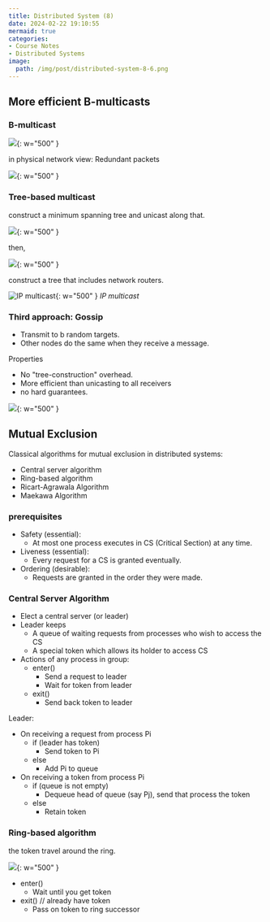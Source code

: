 ```yaml
---
title: Distributed System (8)
date: 2024-02-22 19:10:55
mermaid: true
categories:
- Course Notes
- Distributed Systems
image:
  path: /img/post/distributed-system-8-6.png
---
```


## More efficient B-multicasts

### B-multicast

![](/img/post/distributed-system-8.png){: w="500" }

in physical network view: Redundant packets

![](/img/post/distributed-system-8-1.png){: w="500" }

### Tree-based multicast

construct a minimum spanning tree and unicast along that.

![](/img/post/distributed-system-8-2.png){: w="500" }

then,

![](/img/post/distributed-system-8-3.png){: w="500" }

construct a tree that includes network routers.

![IP multicast](/img/post/distributed-system-8-4.png){: w="500" }
_IP multicast_

### Third approach: Gossip

- Transmit to b random targets.
- Other nodes do the same when they receive a message.

Properties

- No "tree-construction" overhead.
- More efficient than unicasting to all receivers
- no hard guarantees.

![](/img/post/distributed-system-8-5.png){: w="500" }


## Mutual Exclusion

Classical algorithms for mutual exclusion in distributed systems:

- Central server algorithm
- Ring-based algorithm
- Ricart-Agrawala Algorithm
- Maekawa Algorithm

### prerequisites

- Safety (essential):
  - At most one process executes in CS (Critical Section) at any time.
- Liveness (essential):
  - Every request for a CS is granted eventually.
- Ordering (desirable):
  - Requests are granted in the order they were made.

### Central Server Algorithm

- Elect a central server (or leader)
- Leader keeps
  - A queue of waiting requests from processes who wish to access the CS
  - A special token which allows its holder to access CS
- Actions of any process in group:
  - enter()
    - Send a request to leader
    - Wait for token from leader
  - exit()
    - Send back token to leader

Leader:

- On receiving a request from process Pi
  - if (leader has token)
    - Send token to Pi
  - else
    - Add Pi to queue
- On receiving a token from process Pi
  - if (queue is not empty)
    - Dequeue head of queue (say Pj), send that process the token
  - else
    - Retain token

### Ring-based algorithm

the token travel around the ring.

![](/img/post/distributed-system-8-6.png){: w="500" }

- enter()
  - Wait until you get token
- exit() // already have token
  - Pass on token to ring successor
